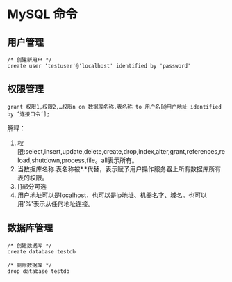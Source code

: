 # MySQL 命令

## 用户管理

```mysql
/* 创建新用户 */
create user 'testuser'@'localhost' identified by 'password'
```

## 权限管理

```mysql
grant 权限1,权限2,…权限n on 数据库名称.表名称 to 用户名[@用户地址 identified by ‘连接口令’];
```

解释：

1. 权限:select,insert,update,delete,create,drop,index,alter,grant,references,reload,shutdown,process,file。all表示所有。
2. 当数据库名称.表名称被*.*代替，表示赋予用户操作服务器上所有数据库所有表的权限。
3. []部分可选
4. 用户地址可以是localhost，也可以是ip地址、机器名字、域名。也可以用’%'表示从任何地址连接。

## 数据库管理

```mysql
/* 创建数据库 */
create database testdb

/* 删除数据库 */
drop database testdb
```
